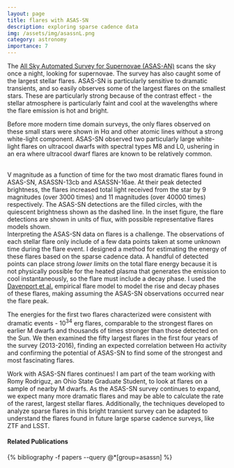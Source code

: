 ```yaml
---
layout: page
title: flares with ASAS-SN
description: exploring sparse cadence data
img: /assets/img/asassnL.png
category: astronomy
importance: 7
---
```


The [All Sky Automated Survey for Supernovae (ASAS-AN)](http://www.astronomy.ohio-state.edu/asassn/index.shtml) scans the sky once a night, looking for supernovae. The survey has also caught some of the largest stellar flares. ASAS-SN is particularly sensitive to dramatic transients, and so easily observes some of the largest flares on the smallest stars. These are particularly strong because of the contrast effect - the stellar atmosphere is particularly faint and cool at the wavelengths where the flare emission is hot and bright. 

Before more modern time domain surveys, the only flares observed on these small stars were shown in H&alpha; and other atomic lines without a strong white-light component. ASAS-SN observed two particularly large white-light flares on ultracool dwarfs with spectral types M8 and L0, ushering in an era where ultracool dwarf flares are known to be relatively common. 

<div class="img_row">
    <img class="col half left" src="{{ site.baseurl }}/assets/img/lc1_fit.png" alt="" title="Lightcurve of flare on L0"/>
    <img class="col half left" src="{{ site.baseurl }}/assets/img/lc2_fit.png" alt="" title="Lightcurve of flare on M8"/>
</div>
<div class="col three caption" style="float: right">
V magnitude as a function of time for the two most dramatic flares found in ASAS-SN, ASASSN-13cb and ASASSN-16ae. At their peak detected brightness, the flares increased total light received from the star by 9 magnitudes (over 3000 times) and 11 magnitudes (over 40000 times) respectively. The ASAS-SN detections are the filled circles, with the quiescent brightness shown as the dashed line. In the inset figure, the flare detections are shown in units of flux, with possible representative flares models shown.
</div>

Interpreting the ASAS-SN data on flares is a challenge. The observations of each stellar flare only include of a few data points taken at some unknown time during the flare event. I designed a method for estimating the energy of these flares based on the sparse cadence data. A handful of detected points can place strong *lower limits* on the total flare energy because it is not physically possible for the heated plasma that generates the emission to cool instantaneously, so the flare must include a decay phase. I used the [Davenport et al.](http://ads.ari.uni-heidelberg.de/abs/2014ApJ...797..122D) empirical flare model to model the rise and decay phases of these flares, making assuming the ASAS-SN observations occurred near the flare peak. 

The energies for the first two flares characterized were consistent with dramatic events - 10<sup>34</sup> erg flares, comparable to the strongest flares on earlier M dwarfs and thousands of times stronger than those detected on the Sun. We then examined the fifty largest flares in the first four years of the survey (2013-2016), finding an expected correlation between H&alpha; activity and confirming the potential of ASAS-SN to find some of the strongest and most fascinating flares. 

Work with ASAS-SN flares continues! I am part of the team working with Romy Rodriguz, an Ohio State Graduate Student, to look at flares on a sample of nearby M dwarfs. As the ASAS-SN survey continues to expand, we expect many more dramatic flares and may be able to calculate the rate of the rarest, largest stellar flares. Additionally, the techniques developed to analyze sparse flares in this bright transient survey can be adapted to understand the flares found in future large sparse cadence surveys, like ZTF and LSST. 

#### Related Publications

{% bibliography -f papers --query @*[group=asassn] %}